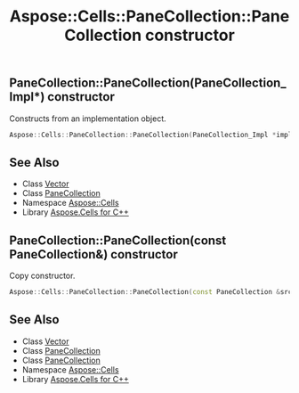 ﻿---
title: Aspose::Cells::PaneCollection::PaneCollection constructor
linktitle: PaneCollection
second_title: Aspose.Cells for C++ API Reference
description: 'Aspose::Cells::PaneCollection::PaneCollection constructor. Constructs from an implementation object in C++.'
type: docs
weight: 100
url: /cpp/aspose.cells/panecollection/panecollection/
---
## PaneCollection::PaneCollection(PaneCollection_Impl*) constructor


Constructs from an implementation object.

```cpp
Aspose::Cells::PaneCollection::PaneCollection(PaneCollection_Impl *impl)
```

## See Also

* Class [Vector](../../vector/)
* Class [PaneCollection](../)
* Namespace [Aspose::Cells](../../)
* Library [Aspose.Cells for C++](../../../)
## PaneCollection::PaneCollection(const PaneCollection\&) constructor


Copy constructor.

```cpp
Aspose::Cells::PaneCollection::PaneCollection(const PaneCollection &src)
```

## See Also

* Class [Vector](../../vector/)
* Class [PaneCollection](../)
* Class [PaneCollection](../)
* Namespace [Aspose::Cells](../../)
* Library [Aspose.Cells for C++](../../../)
